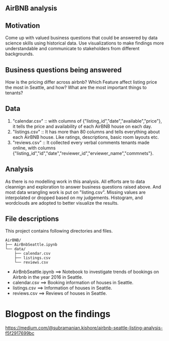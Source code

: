## AirBNB analysis

## Motivation

Come up with valued business questions that could be answered by data science skills using historical data.
Use visualizations to make findings more understandable and communicate to stakeholders from different backgrounds.

## Business questions being answered

How is the pricing differ across airbnb?
Which Feature affect listing price the most in Seattle, and how?
What are the most important things to tenants?


## Data

1. "calendar.csv" :: with columns of {"listing_id","date","available","price"}, it tells the price and availability of each AirBNB house on each day.
2. "listings.csv" :: It has more than 80 columns and tells everything about each AirBNB house. Like ratings, descriptions, basic room layouts etc.
3. "reviews.csv" :: It collected every verbal comments tenants made online, with columns {"listing_id","id","date","reviewer_id","erviewer_name","commnets"}.


## Analysis

As there is no modelling work in this analysis. All efforts are to data cleannign and exploration to answer business questions raised above. And most data wrangling work is put on "listing.csv". Missing values are interpolated or dropped based on my judgements. Histogram, and wordclouds are adopted to better visualize the results.

## File descriptions

This project contains following directories and files.

```text
AirBNB/
├── AirBnbSeattle.ipynb
└── data/
    ├── calendar.csv
    ├──	listings.csv
    └── reviews.csv
```

- AirBnbSeattle.ipynb  ==> Notebook to investigate trends of bookings on Airbnb in the year 2016 in Seattle.
- calendar.csv         ==> Booking information of houses in Seattle.
- listings.csv         ==> Information of houses in Seattle.
- reviews.csv          ==> Reviews of houses in Seattle.


# Blogpost on the findings
https://medium.com/@subramanian.kishore/airbnb-seattle-listing-analysis-f5f2917699bc
